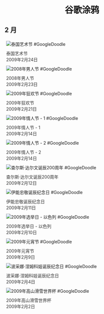 
<h1 align="center"> 谷歌涂鸦 </h1>




## 2 月

<div class="image">


<img src="https://lh3.googleusercontent.com/A9YPi219UwDXtrW9InAzz6SMfQFbsY7XFDA0zTxJ4sKgMgQEo1z4CyJAOa4UPTYezwk-dgQHMa2p2paHsrz6AJH9lZi9wZ5qjclz4LY5=s660" alt="泰国艺术节 #GoogleDoodle" style="margin: 5px"/>
<div class="info" style="font-size: 14px; color:#333333; margin:5px"><div class="title">泰国艺术节</div><div class="date">2009年2月24日</div></div>

<img src="https://lh3.googleusercontent.com/y-0V-fH5xPsVLdx6a00z-r_zXGMg0ZTXOzOtRpcodk0lDrsuSp30P-G7VrN1GcoKnJwTJRqL2cXW68x8TFmmPjxKWNspGMCw4vVcaEan=s660" alt="2008年男人节 #GoogleDoodle" style="margin: 5px"/>
<div class="info" style="font-size: 14px; color:#333333; margin:5px"><div class="title">2008年男人节</div><div class="date">2009年2月23日</div></div>

<img src="https://lh3.googleusercontent.com/o05b3Yzl4hsjOUP34zF7cdsafSFAWirKXEUnD8ODkZHGsaOVg_iM2CQ2xwYBUWutD_InjPR_0wSUaXiUuuy4RR-ThhsR9Xx-eJ76iao=s660" alt="2009年狂欢节 #GoogleDoodle" style="margin: 5px"/>
<div class="info" style="font-size: 14px; color:#333333; margin:5px"><div class="title">2009年狂欢节</div><div class="date">2009年2月21日</div></div>

<img src="https://lh3.googleusercontent.com/M3aBinbPiUj5wT9szrknRCTGYrCNyk0i_gjmg1yGWQ5DjdfZ9QNu9QmuLxRyx3rIk7mR2c02YjqEfcivEktULouQ5XEU1ptnVITTjwM=s660" alt="2009年情人节 - 1 #GoogleDoodle" style="margin: 5px"/>
<div class="info" style="font-size: 14px; color:#333333; margin:5px"><div class="title">2009年情人节 - 1</div><div class="date">2009年2月14日</div></div>

<img src="https://www.google.com/logos/2009/valentines09v2.gif" alt="2009年情人节 - 2 #GoogleDoodle" style="margin: 5px"/>
<div class="info" style="font-size: 14px; color:#333333; margin:5px"><div class="title">2009年情人节 - 2</div><div class="date">2009年2月14日</div></div>

<img src="https://lh3.googleusercontent.com/pFRlXLv4l9vEehpr_m1PyAgbqaz9TSJpNu37fEl2L-3x45T_rAtDq4zwg6iK2_ph2wP-dSYy3ZniMr8OdDnu1JC_cbb_MD-zg6hf7MMp=s660" alt="查尔斯·达尔文诞辰200周年 #GoogleDoodle" style="margin: 5px"/>
<div class="info" style="font-size: 14px; color:#333333; margin:5px"><div class="title">查尔斯·达尔文诞辰200周年</div><div class="date">2009年2月12日</div></div>

<img src="https://lh3.googleusercontent.com/6cXzXZIDIj1c5zXz2ESH2SaJwAQGi4MOVaqqXX22WDv_pFwp84S10vndtSVUKE3E3QzayaKJ_qA8ao1bgZX2DIarO8aPDOa6kyHWMOSt=s660" alt="伊能忠敬诞辰纪念日 #GoogleDoodle" style="margin: 5px"/>
<div class="info" style="font-size: 14px; color:#333333; margin:5px"><div class="title">伊能忠敬诞辰纪念日</div><div class="date">2009年2月11日</div></div>

<img src="https://www.google.com/logos/2009/electionday09_il.gif" alt="2009年选举日 - 以色列 #GoogleDoodle" style="margin: 5px"/>
<div class="info" style="font-size: 14px; color:#333333; margin:5px"><div class="title">2009年选举日 - 以色列</div><div class="date">2009年2月10日</div></div>

<img src="https://lh3.googleusercontent.com/F93VMPQWNU638086Vse1_dtWkaYNdwFGxRy_qUL3BkRL5OMzK6Z4SxIgsCiLMlUpTEqCaRXf3KR6CBoM9qXAQ0er2eDrNZxqv68yNoffHA=s660" alt="2009年元宵节 #GoogleDoodle" style="margin: 5px"/>
<div class="info" style="font-size: 14px; color:#333333; margin:5px"><div class="title">2009年元宵节</div><div class="date">2009年2月9日</div></div>

<img src="https://lh3.googleusercontent.com/1iH_GWsDsP5Yv88SOpF4aAirt4kdtaTpW8FzELJ6s_2mExzBsiWnxMn2tWCWguJJcKcNYgy6BFbSFo7u6yWjJwKLQfGyjNnie9cglNXX=s660" alt="波采娜·涅姆科娃诞辰纪念日 #GoogleDoodle" style="margin: 5px"/>
<div class="info" style="font-size: 14px; color:#333333; margin:5px"><div class="title">波采娜·涅姆科娃诞辰纪念日</div><div class="date">2009年2月4日</div></div>

<img src="https://lh3.googleusercontent.com/AnuJPro4Gnaa5yZQZt9M8d3lC6INvqBdteYaRyK8kdwXawOVnG00rZ0jFPmb-0pm0sLMY4mt_qWnnKdPpZWmiCkWtKj5nAit2upbeHI=s660" alt="2009年高山滑雪世界杯 #GoogleDoodle" style="margin: 5px"/>
<div class="info" style="font-size: 14px; color:#333333; margin:5px"><div class="title">2009年高山滑雪世界杯</div><div class="date">2009年2月2日</div></div>

</div>








